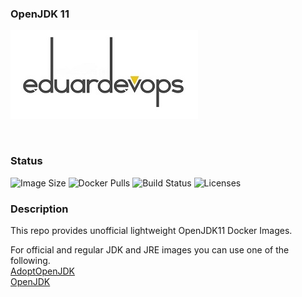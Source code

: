 ### OpenJDK 11

![Logo](./assets/logo.jpg)

<br>

### Status
<img alt="Image Size" src="https://img.shields.io/docker/image-size/eduardevops/openjdk11-alpine" style="max-width:100%;"> <img alt="Docker Pulls" src="https://img.shields.io/docker/pulls/eduardevops/openjdk11-alpine" style="max-width:100%;"> <img alt="Build Status" src="https://img.shields.io/docker/cloud/build/eduardevops/openjdk11-alpine" style="max-width:100%;"> <img alt="Licenses" src="https://img.shields.io/badge/License-GPLv3-blue.svg" style="max-width:100%;">

### Description

This repo provides unofficial lightweight OpenJDK11 Docker Images. <br>

For official and regular JDK and JRE images you can use one of the following. <br>
[AdoptOpenJDK](https://hub.docker.com/_/adoptopenjdk) <br>
[OpenJDK](https://hub.docker.com/_/openjdk)
